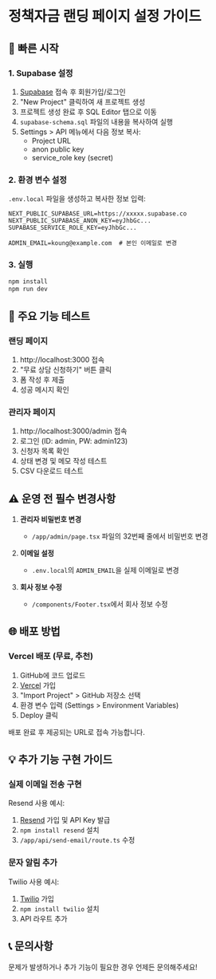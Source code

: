 # 정책자금 랜딩 페이지 설정 가이드

## 🚀 빠른 시작

### 1. Supabase 설정

1. [Supabase](https://supabase.com) 접속 후 회원가입/로그인
2. "New Project" 클릭하여 새 프로젝트 생성
3. 프로젝트 생성 완료 후 SQL Editor 탭으로 이동
4. `supabase-schema.sql` 파일의 내용을 복사하여 실행
5. Settings > API 메뉴에서 다음 정보 복사:
   - Project URL
   - anon public key
   - service_role key (secret)

### 2. 환경 변수 설정

`.env.local` 파일을 생성하고 복사한 정보 입력:

```env
NEXT_PUBLIC_SUPABASE_URL=https://xxxxx.supabase.co
NEXT_PUBLIC_SUPABASE_ANON_KEY=eyJhbGc...
SUPABASE_SERVICE_ROLE_KEY=eyJhbGc...

ADMIN_EMAIL=koung@example.com  # 본인 이메일로 변경
```

### 3. 실행

```bash
npm install
npm run dev
```

## 📱 주요 기능 테스트

### 랜딩 페이지
1. http://localhost:3000 접속
2. "무료 상담 신청하기" 버튼 클릭
3. 폼 작성 후 제출
4. 성공 메시지 확인

### 관리자 페이지
1. http://localhost:3000/admin 접속
2. 로그인 (ID: admin, PW: admin123)
3. 신청자 목록 확인
4. 상태 변경 및 메모 작성 테스트
5. CSV 다운로드 테스트

## ⚠️ 운영 전 필수 변경사항

1. **관리자 비밀번호 변경**
   - `/app/admin/page.tsx` 파일의 32번째 줄에서 비밀번호 변경

2. **이메일 설정**
   - `.env.local`의 `ADMIN_EMAIL`을 실제 이메일로 변경

3. **회사 정보 수정**
   - `/components/Footer.tsx`에서 회사 정보 수정

## 🌐 배포 방법

### Vercel 배포 (무료, 추천)

1. GitHub에 코드 업로드
2. [Vercel](https://vercel.com) 가입
3. "Import Project" > GitHub 저장소 선택
4. 환경 변수 입력 (Settings > Environment Variables)
5. Deploy 클릭

배포 완료 후 제공되는 URL로 접속 가능합니다.

## 💡 추가 기능 구현 가이드

### 실제 이메일 전송 구현

Resend 사용 예시:
1. [Resend](https://resend.com) 가입 및 API Key 발급
2. `npm install resend` 설치
3. `/app/api/send-email/route.ts` 수정

### 문자 알림 추가

Twilio 사용 예시:
1. [Twilio](https://twilio.com) 가입
2. `npm install twilio` 설치
3. API 라우트 추가

## 📞 문의사항

문제가 발생하거나 추가 기능이 필요한 경우 언제든 문의해주세요!